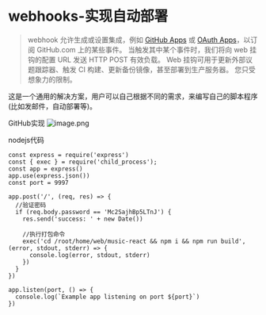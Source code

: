 # webhooks-实现自动部署
> webhook 允许生成或设置集成，例如 [GitHub Apps](https://docs.github.com/cn/apps/building-github-apps) 或 [OAuth Apps](https://docs.github.com/cn/apps/building-oauth-apps)，以订阅 GitHub.com 上的某些事件。 当触发其中某个事件时，我们将向 web 挂钩的配置 URL 发送 HTTP POST 有效负载。 Web 挂钩可用于更新外部议题跟踪器、触发 CI 构建、更新备份镜像，甚至部署到生产服务器。 您只受想象力的限制。

这是一个通用的解决方案，用户可以自己根据不同的需求，来编写自己的脚本程序(比如发邮件，自动部署等)。

GitHub实现
![image.png](https://upload-images.jianshu.io/upload_images/19038988-685a20d43c513c55.png?imageMogr2/auto-orient/strip%7CimageView2/2/w/1240)

nodejs代码
```
const express = require('express')
const { exec } = require('child_process');
const app = express()
app.use(express.json())
const port = 9997

app.post('/', (req, res) => {
  //验证密码
  if (req.body.password == 'Mc2SajhBp5LTnJ') {
    res.send('success: ' + new Date())
    
    //执行打包命令
    exec('cd /root/home/web/music-react && npm i && npm run build', (error, stdout, stderr) => {
      console.log(error, stdout, stderr)
    })
  }
})

app.listen(port, () => {
  console.log(`Example app listening on port ${port}`)
})
```
